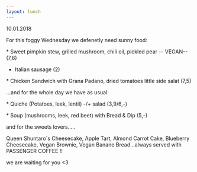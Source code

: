 ```yaml
---
layout: lunch
---
```



10.01.2018

For this foggy Wednesday we defenetly need sunny food:

\* Sweet pimpkin stew, grilled mushroom, chili oil, pickled pear -- VEGAN-- (7,6)

+ Italian sausage (2)

\* Chicken Sandwich with Grana Padano, dried tomatoes little side salat (7,5)

...and for the whole day we have as usual:

\* Quiche (Potatoes, leek, lentil) -/+ salad (3,9/6,-)

\* Soup (mushrooms, leek, red beet) with Bread & Dip (5,-)

and for the sweets lovers.....

Queen Shuntaro&acute;s Cheesecake, Apple Tart, Almond Carrot Cake, Blueberry Cheesecake, Vegan Brownie, Vegan Banane Bread...always served with PASSENGER COFFEE !!

we are waiting for you &lt;3